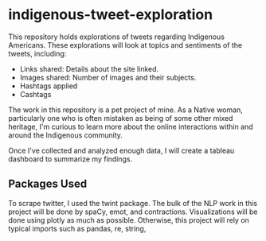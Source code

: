 # indigenous-tweet-exploration

This repository holds explorations of tweets regarding Indigenous Americans. These explorations will look at topics and sentiments of the tweets, including:
- Links shared: Details about the site linked.
- Images shared: Number of images and their subjects.
- Hashtags applied
- Cashtags

The work in this repository is a pet project of mine. As a Native woman, particularly one who is often mistaken as being of some other mixed heritage, I'm curious to learn more about the online interactions within and around the Indigenous community. 

Once I've collected and analyzed enough data, I will create a tableau dashboard to summarize my findings.


## Packages Used

To scrape twitter, I used the twint package. The bulk of the NLP work in this project will be done by spaCy, emot, and contractions. Visualizations will be  done using plotly as much as possible. Otherwise, this project will rely on typical imports such as pandas, re, string, 
